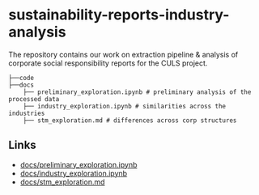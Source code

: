 # sustainability-reports-industry-analysis

The repository contains our work on extraction pipeline &amp; analysis of corporate social responsibility reports for the CULS project.


```
├──code  
├──docs
    ├── preliminary_exploration.ipynb # preliminary analysis of the processed data
    ├── industry_exploration.ipynb # similarities across the industries
    ├── stm_exploration.md # differences across corp structures
```

## Links
* [docs/preliminary_exploration.ipynb](docs/preliminary_exploration.ipynb)
* [docs/industry_exploration.ipynb](docs/industry_exploration.ipynb)
* [docs/stm_exploration.md](docs/stm_exploration.md)
